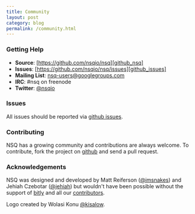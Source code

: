 ```yaml
---
title: Community
layout: post
category: blog
permalink: /community.html
---
```


### Getting Help

* **Source**: [https://github.com/nsqio/nsq][github_nsq]
* **Issues**: [https://github.com/nsqio/nsq/issues][github_issues]
* **Mailing List**: [nsq-users@googlegroups.com][google_group]
* **IRC**: #nsq on freenode
* **Twitter**: [@nsqio][nsqio_twitter]

### Issues

All issues should be reported via [github issues][github_issues].

### Contributing

NSQ has a growing community and contributions are always welcome. To contribute, fork the project
on [github][github_nsq] and send a pull request.

### Acknowledgements

NSQ was designed and developed by Matt Reiferson ([@imsnakes][snakes_twitter]) and Jehiah Czebotar
([@jehiah][jehiah_twitter]) but wouldn't have been possible without the support of [bitly][bitly]
and all our [contributors][contributors].

Logo created by Wolasi Konu [@kisalow][wolasi_twitter].

[github_issues]: https://github.com/nsqio/nsq/issues
[github_nsq]: https://github.com/nsqio/nsq
[google_group]: https://groups.google.com/group/nsq-users
[snakes_twitter]: https://twitter.com/imsnakes
[jehiah_twitter]: https://twitter.com/jehiah
[bitly]: https://bitly.com
[contributors]: https://github.com/nsqio/nsq/graphs/contributors
[nsqio_twitter]: https://twitter.com/nsqio
[wolasi_twitter]: https://twitter.com/kisalow
